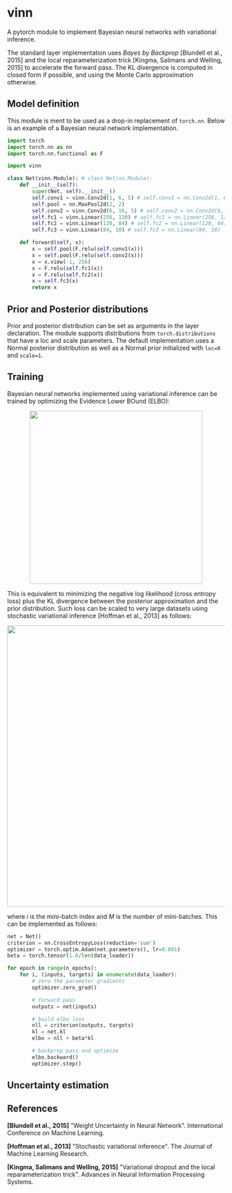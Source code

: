 # vinn
A pytorch module to implement Bayesian neural networks with variational inference.

The standard layer implementation uses <i>Bayes by Backprop</i> \[Blundell et al., 2015\] and the local reparameterization trick \[Kingma, Salimans and Welling, 2015\] to accelerate the forward pass. The KL divergence is computed in closed form if possible, and using the Monte Carlo approximation otherwise.

## Model definition
This module is ment to be used as a drop-in replacement of ```torch.nn```. Below is an example of a Bayesian neural network implementation.
```python
import torch
import torch.nn as nn
import torch.nn.functional as F

import vinn

class Net(vinn.Module): # class Net(nn.Module):
    def __init__(self):
        super(Net, self).__init__()
        self.conv1 = vinn.Conv2d(1, 6, 5) # self.conv1 = nn.Conv2d(1, 6, 5)
        self.pool = nn.MaxPool2d(2, 2)
        self.conv2 = vinn.Conv2d(6, 16, 5) # self.conv2 = nn.Conv2d(6, 16, 5)
        self.fc1 = vinn.Linear(256, 120) # self.fc1 = nn.Linear(256, 120)
        self.fc2 = vinn.Linear(120, 84) # self.fc2 = nn.Linear(120, 84)
        self.fc3 = vinn.Linear(84, 10) # self.fc3 = nn.Linear(84, 10)

    def forward(self, x):
        x = self.pool(F.relu(self.conv1(x)))
        x = self.pool(F.relu(self.conv2(x)))
        x = x.view(-1, 256)
        x = F.relu(self.fc1(x))
        x = F.relu(self.fc2(x))
        x = self.fc3(x)
        return x
```

## Prior and Posterior distributions
Prior and posterior distribution can be set as arguments in the layer declaration. The module supports distributions from `torch.distributions` that have a loc and scale parameters. The default implementation uses a Normal posterior distribution as well as a Normal prior initialized with `loc=0` and `scale=1`.

## Training
Bayesian neural networks implemented using variational inference can be trained by optimizing the Evidence Lower BOund (ELBO):
<p align="center">
<img src="https://render.githubusercontent.com/render/math?math=ELBO%20%3D%20%5Cmathbb%7BE%7D_%7Bq(%5Cmathbf%7Bw%7D%3B%20%5Ctheta)%7D%5C%7B%5Cmbox%7Blog%20%7Dp(%5Cmathcal%7BD%7D%7C%5Cmathbf%7Bw%7D)%5C%7D%20-%20KL%5C%7Bq(%5Cmathbf%7Bw%7D%3B%20%5Ctheta)%7C%7Cp(%5Cmathbf%7Bw%7D)%5C%7D" width=400>
</p>

This is equivalent to minimizing the negative log likelihood (cross entropy loss) plus the KL divergence between the posterior approximation and the prior distribution. Such loss can be scaled to very large datasets using stochastic variational inference \[Hoffman et al., 2013\] as follows:
<p align="center">
<img src="https://render.githubusercontent.com/render/math?math=ELBO%5C%20loss%20%3D%20-%20%5Cmathbb%7BE%7D_%7Bq(%5Cmathbf%7Bw%7D%3B%20%5Ctheta)%7D%5C%7B%5Ctext%7Blog%20%7Dp(%5Cmathcal%7BD%7D_i%7C%5Cmathbf%7Bw%7D)%5C%7D%20%2B%20%5Cbeta%20KL%5C%7Bq(%5Cmathbf%7Bw%7D%3B%20%5Ctheta)%7C%7Cp(%5Cmathbf%7Bw%7D)%5C%7D%2C%5Cqquad%20%5Cbeta%20%3D%201%2FM" width=650>
</p>

where *i* is the mini-batch index and *M* is the number of mini-batches. This can be implemented as follows:
```python
net = Net()
criterion = nn.CrossEntropyLoss(reduction='sum')
optimizer = torch.optim.Adam(net.parameters(), lr=0.001)
beta = torch.tensor(1.0/len(data_loader))

for epoch in range(n_epochs):
    for i, (inputs, targets) in enumerate(data_loader):
        # zero the parameter gradients
        optimizer.zero_grad()

        # forward pass
        outputs = net(inputs)

        # build elbo loss
        nll = criterion(outputs, targets)
        kl = net.kl
        elbo = nll + beta*kl

        # backprop pass and optimize
        elbo.backward()
        optimizer.step()
```

## Uncertainty estimation

## References

**\[Blundell et al., 2015\]** "Weight Uncertainty in Neural Network". International Conference on Machine Learning.

**\[Hoffman et al., 2013\]** "Stochastic variational inference". The Journal of Machine Learning Research.

**\[Kingma, Salimans and Welling, 2015\]** "Variational dropout and the local reparameterization trick". Advances in Neural Information Processing Systems.
